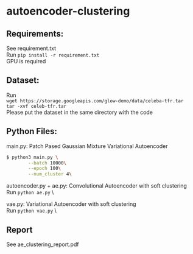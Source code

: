 # autoencoder-clustering

## Requirements:
See requirement.txt\
Run
`pip install -r requirement.txt` \
GPU is required

## Dataset:
Run\
`wget https://storage.googleapis.com/glow-demo/data/celeba-tfr.tar` \
`tar -xvf celeb-tfr.tar` \
Please put the dataset in the same directory with the code

## Python Files:
main.py: Patch Pased Gaussian Mixture Variational Autoencoder
```bash
$ python3 main.py \
    	--batch 10000\
    	--epoch 100\
    	--num_cluster 4\
```

autoencoder.py + ae.py: Convolutional Autoencoder with soft clustering\
Run `python ae.py` \

vae.py: Variational Autoencoder with soft clustering\
Run `python vae.py` \

## Report
See ae_clustering_report.pdf
